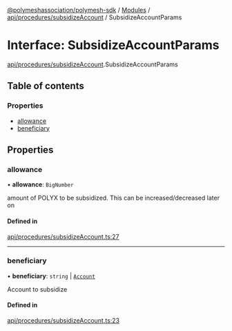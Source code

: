 [@polymeshassociation/polymesh-sdk](../README.md) / [Modules](../modules.md) / [api/procedures/subsidizeAccount](../modules/api_procedures_subsidizeAccount.md) / SubsidizeAccountParams

# Interface: SubsidizeAccountParams

[api/procedures/subsidizeAccount](../modules/api_procedures_subsidizeAccount.md).SubsidizeAccountParams

## Table of contents

### Properties

- [allowance](api_procedures_subsidizeAccount.SubsidizeAccountParams.md#allowance)
- [beneficiary](api_procedures_subsidizeAccount.SubsidizeAccountParams.md#beneficiary)

## Properties

### allowance

• **allowance**: `BigNumber`

amount of POLYX to be subsidized. This can be increased/decreased later on

#### Defined in

[api/procedures/subsidizeAccount.ts:27](https://github.com/PolymathNetwork/polymesh-sdk/blob/31dfa0dc/src/api/procedures/subsidizeAccount.ts#L27)

___

### beneficiary

• **beneficiary**: `string` \| [`Account`](../classes/api_entities_Account.Account.md)

Account to subsidize

#### Defined in

[api/procedures/subsidizeAccount.ts:23](https://github.com/PolymathNetwork/polymesh-sdk/blob/31dfa0dc/src/api/procedures/subsidizeAccount.ts#L23)
